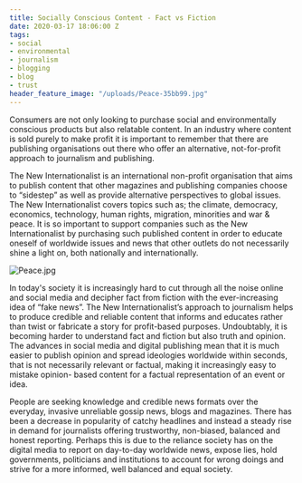 ```yaml
---
title: Socially Conscious Content - Fact vs Fiction
date: 2020-03-17 18:06:00 Z
tags:
- social
- environmental
- journalism
- blogging
- blog
- trust
header_feature_image: "/uploads/Peace-35bb99.jpg"
---
```


Consumers are not only looking to purchase social and environmentally conscious products but also relatable content. In an industry where content is sold purely to make profit it is important to remember that there are publishing organisations out there who offer an alternative, not-for-profit approach to journalism and publishing. 

The New Internationalist is an international non-profit organisation that aims to publish content that other magazines and publishing companies choose to “sidestep” as well as provide alternative perspectives to global issues. The New Internationalist covers topics such as; the climate, democracy, economics, technology, human rights, migration, minorities and war & peace. It is so important to support companies such as the New Internationalist by purchasing such published content in order to educate oneself of worldwide issues and news that other outlets do not necessarily shine a light on, both nationally and internationally. 

![Peace.jpg](/uploads/Peace.jpg)

In today's society it is increasingly hard to cut through all the noise online and social media and decipher fact from fiction with the ever-increasing idea of “fake news”. The New Internationalist’s approach to journalism helps to produce credible and reliable content that informs and educates rather than twist or fabricate a story for profit-based purposes. Undoubtably, it is becoming harder to understand fact and fiction but also truth and opinion. The advances in social media and digital publishing mean that it is much easier to publish opinion and spread ideologies worldwide within seconds, that is not necessarily relevant or factual, making it increasingly easy to mistake opinion- based content for a factual representation of an event or idea. 

People are seeking knowledge and credible news formats over the everyday, invasive unreliable gossip news, blogs and magazines. There has been a decrease in popularity of catchy headlines and instead a steady rise in demand for journalists offering trustworthy, non-biased, balanced and honest reporting. Perhaps this is due to the reliance society has on the digital media to report on day-to-day worldwide news, expose lies, hold governments, politicians and institutions to account for wrong doings and strive for a more informed, well balanced and equal society. 

